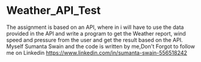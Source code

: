 # Weather_API_Test
The assignment is based on an API, where in i will have to use the data provided in the API and write a program to get the Weather report, wind speed and pressure from the user and get the result based on the API. Myself Sumanta Swain and the code is written by me,Don't Forgot to follow me on Linkedin  https://www.linkedin.com/in/sumanta-swain-556518242
